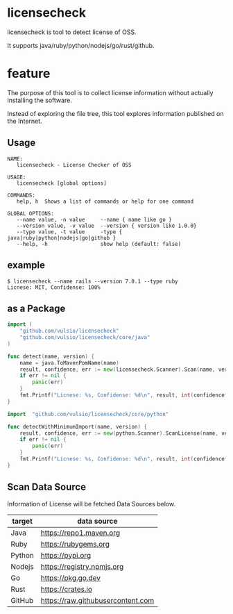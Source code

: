 # licensecheck

licensecheck is tool to detect license of OSS.

It supports java/ruby/python/nodejs/go/rust/github.

# feature

The purpose of this tool is to collect license information without actually installing the software.

Instead of exploring the file tree, this tool explores information published on the Internet.

## Usage

```
NAME:
   licensecheck - License Checker of OSS

USAGE:
   licensecheck [global options]

COMMANDS:
   help, h  Shows a list of commands or help for one command

GLOBAL OPTIONS:
   --name value, -n value     --name { name like go }
   --version value, -v value  --version { version like 1.0.0}
   --type value, -t value     -type { java|ruby|python|nodejs|go|github }
   --help, -h                 show help (default: false)
```

## example
```
$ licensecheck --name rails --version 7.0.1 --type ruby
Licnese: MIT, Confidense: 100%
```

## as a Package

```main.go
import (
	"github.com/vulsio/licensecheck"
	"github.com/vulsio/licensecheck/core/java"
)

func detect(name, version) {
	name = java.ToMavenPomName(name)
	result, confidence, err := new(licensecheck.Scanner).Scan(name, version, license.Java)
	if err != nil {
		panic(err)
	}
	fmt.Printf("Licnese: %s, Confidense: %d\n", result, int(confidence*100))
}
```

```main.go
import	"github.com/vulsio/licensecheck/core/python"

func detectWithMinimumImport(name, version) {
	result, confidence, err := new(python.Scanner).ScanLicense(name, version)
	if err != nil {
		panic(err)
	}
	fmt.Printf("Licnese: %s, Confidense: %d\n", result, int(confidence*100))
}
```

## Scan Data Source

Information of License will be fetched Data Sources below.

| target | data source                       |
| ------ | --------------------------------- |
| Java   | https://repo1.maven.org           |
| Ruby   | https://rubygems.org              |
| Python | https://pypi.org                  |
| Nodejs | https://registry.npmjs.org        |
| Go     | https://pkg.go.dev                |
| Rust   | https://crates.io                 |
| GitHub | https://raw.githubusercontent.com |
